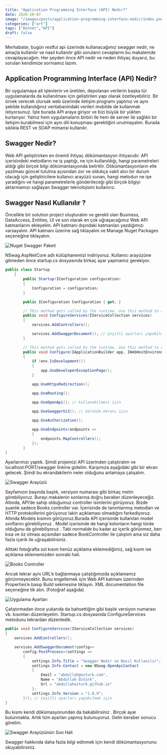 ```yaml
---
title: "Application Programming Interface (API) Nedir?"
date: 2020-10-07
image: "/images/posts/application-programming-interface-nedir/index.png"
categories: ["art"]
tags: ["Dotnet","API"]
draft: false
---
```


Merhabalar, bugün restful api üzerinde kullanacağımız swagger nedir, ne amaçla kullanılır ve nasıl kullanılır gibi soruların cevaplarını bu makalemde cevaplayacağım. Her şeyden önce API nedir ve neden ihtiyaç duyarız, bu soruları kendimize sormamız lazım.

## Application Programming Interface (API) Nedir?

Bir uygulamaya ait işlevlerin ve üretilen, depolanan verilerin başka tür uygulamalarda da kullanılması için geliştirilen yapı olarak özetleyebiliriz. Bir örnek verecek olursak web üzerinde iletişim programı yaptınız ve aynı şekilde kullandığınız veritabanindaki verileri mobilde de kullanmak istiyorsunuz. İşte burada API araya giriyor ve bizi büyük bir yükten kurtarıyor. Yalnız hem uygulamaların birbiri ile hem de server ile sağlıklı bir iletişim kurabilmesi için aynı dili konuşması gerektiğini unutmayalım. Burada sıklıkla REST ve SOAP mimarisi kullanılır.

## Swagger Nedir?

Web API geliştirirken en önemli ihtiyaç dökümantasyon ihtiyacıdır. API içerisindeki metodların ne iş yaptığı, ne için kullanıldığı, hangi parametreleri aldığı gibi birçok bilgi dökümantasyonda belirtilir. Dökümantasyonların elle yazılması güncel tutulma açısından zor ve oldukça vakit alıcı bir durum olacağı için geliştiricilere kullanıcı arayüzü sunan, hangi metodun ne işe yaradığını ve hangi parametrelerle gönderileceği gibi birçok bilgiyi aktarmamızı sağlayan Swagger teknolojisini kullanırız.

## Swagger Nasıl Kullanılır ?

Öncelikle bir solution project oluşturalım ve gerekli olan Business, DataAccess, Entities, UI ve son olarak en çok uğraşacağımız Web API katmanlarını ekleyelim. API katmanı dışındaki katmanları yazdığımızı varsayalım. API katmanı üzerine sağ tıklayalım ve Manage Nuget Packages seçeneğine tıklayalım.

![Nuget Swagger Paketi](/images/posts/application-programming-interface-nedir/nuget-nswag.png)

NSwag.AspNetCore adlı kütüphanemizi indiriyoruz. Kullanıcı arayüzüne gitmeden önce startup.cs dosyasında birkaç ayar yapmamız gerekiyor.

```csharp
public class Startup
    {
        public Startup(IConfiguration configuration)
        {
            Configuration = configuration;
        }

        public IConfiguration Configuration { get; }

        // This method gets called by the runtime. Use this method to add services to the container.
        public void ConfigureServices(IServiceCollection services)
        {
            services.AddControllers();

            services.AddSwaggerDocument(); // Çeşitli ayarları yapabilmek için
        }

        // This method gets called by the runtime. Use this method to configure the HTTP request pipeline.
        public void Configure(IApplicationBuilder app, IWebHostEnvironment env)
        {
            if (env.IsDevelopment())
            {
                app.UseDeveloperExceptionPage();
            }

            app.UseHttpsRedirection();

            app.UseRouting();

            app.UseOpenApi(); // kullanabilmesi için
             
            app.UseSwaggerUi3(); // Görünüm ekranı için

            app.UseAuthorization();

            app.UseEndpoints(endpoints =>
            {
                endpoints.MapControllers();
            });
        }
}
```
Ayarlarımızı yaptık. Şimdi projemizi API üzerinden çalıştıralım ve localhost:PORT/swagger linkine gidelim. Karşımıza aşağıdaki gibi bir ekran gelecek. Şimdi bu ekrandakilerin neler olduğunu anlamaya çalışalım.

![Swagger Arayüzü](/images/posts/application-programming-interface-nedir/swagger-ui.png)

Sayfamızın başında başlık, versiyon numarası gibi birkaç metin görebiliyoruz. Burayı makalenin sonlarına doğru beraber düzenleyeceğiz. Altında, API’de sahip olduğumuz controller isimlerini görüyoruz. Bizde şuanlık sadece Books controller var. İçerisinde de tanımlanmış metodları ve HTTP protokollerini görüyoruz lakin açıklaması olmadığını farkediyoruz. Altında Models kısmını görüyoruz.Burada API içerisinde kullanılan model sınıflarını görebiliyoruz . Model içerisinde de hangi kolonların hangi türde olduğunu da görebiliyoruz . Tabi normalde bu kadar az içerik görünmez, ben kısa ve öz olması açısından sadece BookController ile çalıştım ama siz daha fazla içerik ile uğraşabilirsiniz.

Alttaki fotoğrafta sol kısım henüz açıklama eklemediğimiz, sağ kısım ise açıklama eklememizden sonraki hali.

![Books Controller](/images/posts/application-programming-interface-nedir/api-controllers.png)

Ancak tekrar aynı URL’e bağlanmaya çalıştığımızda açıklamamız görünmeyecektir. Bunu engellemek için Web API katmanı üzerinden Properties’e basıp Build sekmesine tıklayın. XML documentation file seçeneğine tik atın. (Fotoğraf aşağıda)

![Uygulama Ayarları](/images/posts/application-programming-interface-nedir/app-settings.png)

Çalıştırmadan önce yukarıda da bahsettiğim gibi başlık versiyon numarası vb. kısımları düzenleyelim. Startup.cs dosyasında ConfigureServices metodunu tekrardan düzenledik.

```csharp
public void ConfigureServices(IServiceCollection services)
{
    services.AddControllers();

    services.AddSwaggerDocument(config=>
        config.PostProcess=(settings =>
        {
            settings.Info.Title = "Swagger Nedir ve Nasıl Kullanılır";
            settings.Info.Contact = new NSwag.OpenApiContact
            {
                Email = "abdullah@ozturk.com",
                Name = "Abdullah Öztürk",
                Url = "abdullahozturk.github.io"
            };
            settings.Info.Version = "1.8.9";
        })); // Çeşitli ayarları yapabilmek için
}
```
Bu kısmı kendi dökümasyonundan da bakabilirsiniz . Birçok ayar bulunmakta. Artık tüm ayarları yapmış bulunuyoruz. Gelin beraber sonucu görelim.

![Swagger Arayüzünün Son Hali](/images/posts/application-programming-interface-nedir/swagger-ui-last.png)

Swagger hakkında daha fazla bilgi edinmek için kendi dökümantasyonunu okuyabilirsiniz.
